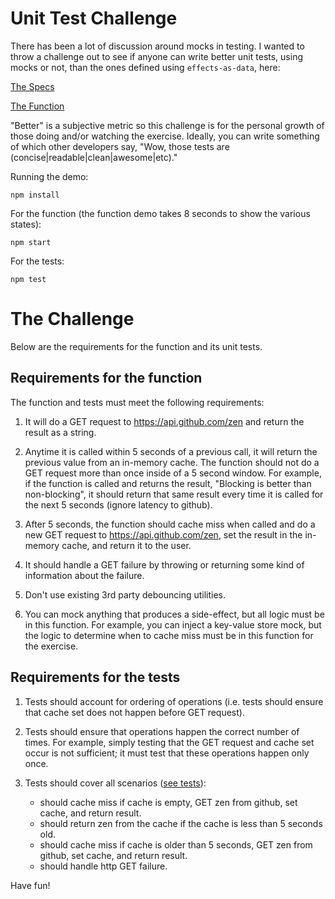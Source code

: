 # Unit Test Challenge

There has been a lot of discussion around mocks in testing.  I wanted to throw a challenge out to see if anyone can write better unit tests, using mocks or not, than the ones defined using `effects-as-data`, here:

[The Specs](https://github.com/orourkedd/unit-test-challenge/blob/master/src/zen.spec.js)

[The Function](https://github.com/orourkedd/unit-test-challenge/blob/master/src/zen.js)

"Better" is a subjective metric so this challenge is for the personal growth of those doing and/or watching the exercise.  Ideally, you can write something of which other developers say, "Wow, those tests are (concise|readable|clean|awesome|etc)."

Running the demo:

```
npm install
```

For the function (the function demo takes 8 seconds to show the various states):

```
npm start
```

For the tests:

```
npm test
```

# The Challenge

Below are the requirements for the function and its unit tests.

## Requirements for the function

The function and tests must meet the following requirements:

1. It will do a GET request to https://api.github.com/zen and return the result as a string.

2. Anytime it is called within 5 seconds of a previous call, it will return the previous value from an in-memory cache.  The function should not do a GET request more than once inside of a 5 second window.  For example, if the function is called and returns the result, "Blocking is better than non-blocking", it should return that same result every time it is called for the next 5 seconds (ignore latency to github).

3. After 5 seconds, the function should cache miss when called and do a new GET request to https://api.github.com/zen, set the result in the in-memory cache, and return it to the user.

4. It should handle a GET failure by throwing or returning some kind of information about the failure.

5. Don't use existing 3rd party debouncing utilities.

6. You can mock anything that produces a side-effect, but all logic must be in this function.  For example, you can inject a key-value store mock, but the logic to determine when to cache miss must be in this function for the exercise.

## Requirements for the tests

1. Tests should account for ordering of operations (i.e. tests should ensure that cache set does not happen before GET request).

2. Tests should ensure that operations happen the correct number of times.  For example, simply testing that the GET request and cache set occur is not sufficient; it must test that these operations happen only once.

3. Tests should cover all scenarios ([see tests](https://github.com/orourkedd/unit-test-challenge/blob/master/src/zen.spec.js)):
   * should cache miss if cache is empty, GET zen from github, set cache, and return result.
   * should return zen from the cache if the cache is less than 5 seconds old.
   * should cache miss if cache is older than 5 seconds, GET zen from github, set cache, and return result.
   * should handle http GET failure.

Have fun!
